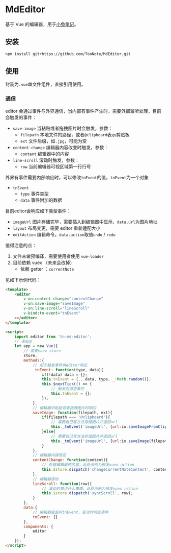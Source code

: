 # MdEditor

基于 Vue 的编辑器，用于[小兔笔记](https://xiaotu.io)。

## 安装

```sh
npm install git+https://github.com/TooNote/MdEditor.git
```

## 使用

封装为`.vue`单文件组件，直接引用使用。

### 通信

editor 会通过事件与外界通信，当内部有事件产生时，需要外部监听处理，目前会触发的事件：

- `save-image` 当粘贴或者拖拽图片时会触发，参数：
    - `filepath` 本地文件的路径，或者`@clipboard`表示剪贴板
    - `ext` 文件后缀，如`.jpg`，可能为空
- `content-change` 编辑器内容改变时触发，参数：
    - `content` 编辑器中的内容
- `line-scroll` 滚动时触发，参数：
    - `row` 当前编辑器可视区域第一行行号

外界有事件需要内部响应时，可以修改`tnEvent`的值，`tnEvent`为一个对象

- `tnEvent`
    - `type` 事件类型
    - `data` 事件附加的数据

目前editor会响应如下类型事件：

- `imageUrl` 图片存储完毕，需要插入到编辑器中显示，`data.url`为图片地址
- `layout` 布局变更，需要 editor 重新适配大小
- `editAction` 编辑命令，`data.action`取值`undo` / `redo`

值得注意的点：

1. 文件未做预编译，需要使用者使用 `vue-loader`
2. 目前依赖 vuex （未来会改掉）
    - 依赖 getter ：`currentNote`

见如下示例代码：

```html
<template>
    <editor
        v-on:content-change="contentChange"
        v-on:save-image="saveImage"
        v-on:line-scroll="lineScroll"
        v-bind:tn-event="tnEvent"
    ></editor>
</template>

<script>
    import editor from 'tn-md-editor';
    // 主app
    let app = new Vue({
        // 需要vuex store
        store,
        methods:{
            // 用于触发事件供editor响应
            _tnEvent: function(type, data){
                if(!data) data = {};
                this.tnEvent = {...data, type, _:Math.random()};
                this.$nextTick(() => {
                    // 触发后清空事件
                    this.tnEvent = {};
                });
            },
            // 编辑器中粘贴或者拖拽图片时响应
            saveImage: function(filepath, ext){
                if(filepath === '@clipboard'){
                    // 需要自己写方法存储图片并返回url
                    this._tnEvent('imageUrl', {url:io.saveImageFromClipboard()});
                }else{
                    // 需要自己写方法存储图片并返回url
                    this._tnEvent('imageUrl', {url:io.saveImage(filepath, ext)});
                }
            },
            // 编辑器内容改变
            contentChange: function(content){
                // 处理编辑器的内容，此处示例为触发vuex action
                this.$store.dispatch('changeCurrentNoteContent', content);
            },
            // 编辑器滚动
            lineScroll: function(row){
                // 滚动时做点什么事情，此处示例为触发vuex action
                this.$store.dispatch('syncScroll', row);
            }
        },
        data:{
            // 编辑器会监听tnEvent，变动时响应事件
            tnEvent: {}
        },
        components: {
            editor
        }
    });
</script>
```